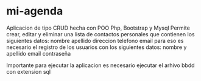 # mi-agenda
Aplicacion de tipo CRUD hecha con POO Php, Bootstrap y Mysql
Permite crear, editar y eliminar una lista de contactos personales que contienen
los siguientes datos:
nombre
apellido
direccion
telefono
email
para eso es necesario el registro de los usuarios con los siguientes datos: 
nombre y apellido
email
contraseña

Importante
para ejecutar la aplicacion es necesario ejecutar el arhivo bbdd con extension sql

